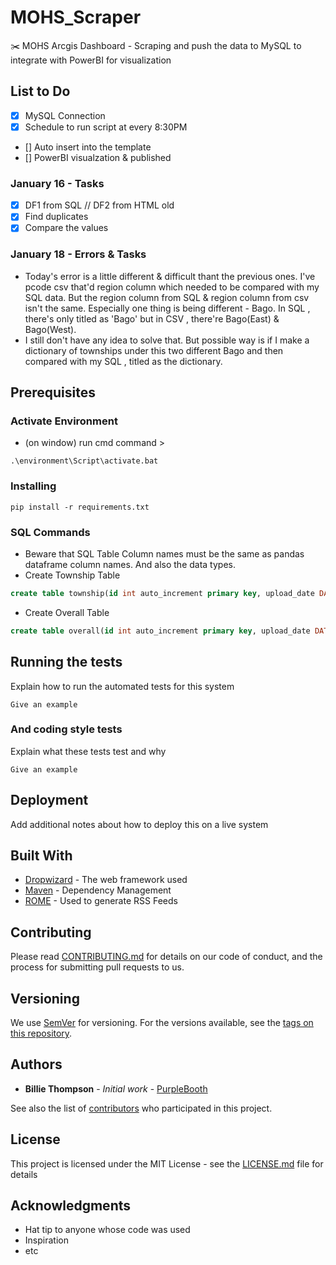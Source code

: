 # MOHS_Scraper
:scissors:
MOHS Arcgis Dashboard - Scraping and push the data to MySQL to integrate with PowerBI for visualization

## List to Do 
- [x] MySQL Connection
- [x] Schedule to run script at every 8:30PM
- [] Auto insert into the template
- [] PowerBI visualzation & published

### January 16 - Tasks 
* [x] DF1 from SQL // DF2 from HTML old
* [x] Find duplicates
* [x] Compare the values

### January 18 - Errors & Tasks 
* Today's error is a little different & difficult thant the previous ones. I've pcode csv that'd region column which needed to be compared with my SQL data. But the region column from SQL & region column from csv isn't the same. Especially one thing is being different - Bago. In SQL , there's only titled as 'Bago' but in CSV , there're Bago(East) & Bago(West). 
* I still don't have any idea to solve that. But possible way is if I make a dictionary of townships under this two different Bago and then compared with my SQL , titled as the dictionary.  

## Prerequisites
### Activate Environment 
- (on window) run cmd command >
```console
.\environment\Script\activate.bat
```

### Installing

```console
pip install -r requirements.txt
```

### SQL Commands
- Beware that SQL Table Column names must be the same as pandas dataframe column names. And also the data types. 
- Create Township Table 
```SQL
create table township(id int auto_increment primary key, upload_date DATE DEFAULT (CURRENT_DATE), townships varchar(255), sr varchar(255) not null, cumulative_no int);
```
- Create Overall Table 
```SQL
create table overall(id int auto_increment primary key, upload_date DATE DEFAULT (CURRENT_DATE), index_name varchar(255) not null, total_no float not null);
```



## Running the tests

Explain how to run the automated tests for this system

```
Give an example
```

### And coding style tests

Explain what these tests test and why

```
Give an example
```

## Deployment

Add additional notes about how to deploy this on a live system

## Built With

* [Dropwizard](http://www.dropwizard.io/1.0.2/docs/) - The web framework used
* [Maven](https://maven.apache.org/) - Dependency Management
* [ROME](https://rometools.github.io/rome/) - Used to generate RSS Feeds

## Contributing

Please read [CONTRIBUTING.md](https://gist.github.com/PurpleBooth/b24679402957c63ec426) for details on our code of conduct, and the process for submitting pull requests to us.

## Versioning

We use [SemVer](http://semver.org/) for versioning. For the versions available, see the [tags on this repository](https://github.com/your/project/tags). 

## Authors

* **Billie Thompson** - *Initial work* - [PurpleBooth](https://github.com/PurpleBooth)

See also the list of [contributors](https://github.com/your/project/contributors) who participated in this project.

## License

This project is licensed under the MIT License - see the [LICENSE.md](LICENSE.md) file for details

## Acknowledgments

* Hat tip to anyone whose code was used
* Inspiration
* etc


